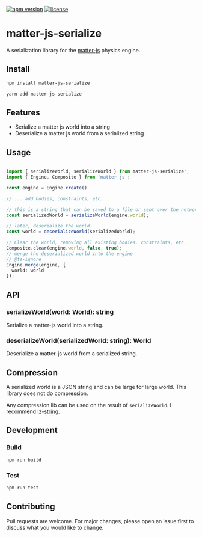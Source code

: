 [![npm version](https://badge.fury.io/js/matter-js-serialize.svg)](https://badge.fury.io/js/matter-js-serialize)
[![license](https://img.shields.io/badge/license-MIT-blue.svg)](https://github.com/abigpotostew/matter-js-serialize/blob/main/LICENSE)

# matter-js-serialize

A serialization library for the [matter-js](https://brm.io/matter-js/) physics engine.

## Install
    
```bash
npm install matter-js-serialize
```

```bash
yarn add matter-js-serialize
```

## Features
* Serialize a matter js world into a string
* Deserialize a matter js world from a serialized string

## Usage

```typescript

import { serializeWorld, serializeWorld } from matter-js-serialize';
import { Engine, Composite } from 'matter-js';

const engine = Engine.create()

// ... add bodies, constraints, etc.

// this is a string that can be saved to a file or sent over the network
const serializedWorld = serializeWorld(engine.world);

// later, deserialize the world
const world = deserializeWorld(serializedWorld);

// Clear the world, removing all existing bodies, constraints, etc.
Composite.clear(engine.world, false, true);
// merge the deserialized world into the engine
// @ts-ignore
Engine.merge(engine, {
  world: world
});
```

## API

### serializeWorld(world: World): string
Serialize a matter-js world into a string.

### deserializeWorld(serializedWorld: string): World
Deserialize a matter-js world from a serialized string.


## Compression
A serialized world is a JSON string and can be large for large world. This library does not do compression.

Any compression lib can be used on the result of `serializeWorld`. I recommend [lz-string](https://github.com/pieroxy/lz-string).


## Development

### Build

```bash
npm run build
```

### Test

```bash
npm run test
```


## Contributing
Pull requests are welcome. For major changes, please open an issue first to discuss what you would like to change.
